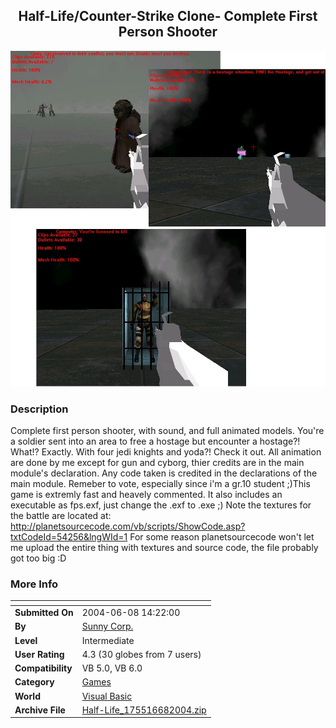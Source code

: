 ﻿<div align="center">

## Half\-Life/Counter\-Strike Clone\- Complete First Person Shooter

<img src="PIC2004681437426375.jpg">
</div>

### Description

Complete first person shooter, with sound, and full animated models. You're a soldier sent into an area to free a hostage but encounter a hostage?! What!? Exactly. With four jedi knights and yoda?! Check it out. All animation are done by me except for gun and cyborg, thier credits are in the main module's declaration. Any code taken is credited in the declarations of the main module. Remeber to vote, especially since i'm a gr.10 student ;)This game is extremly fast and heavely commented. It also includes an executable as fps.exf, just change the .exf to .exe ;) Note the textures for the battle are located at: http://planetsourcecode.com/vb/scripts/ShowCode.asp?txtCodeId=54256&lngWId=1 For some reason planetsourcecode won't let me upload the entire thing with textures and source code, the file probably got too big :D
 
### More Info
 


<span>             |<span>
---                |---
**Submitted On**   |2004-06-08 14:22:00
**By**             |[Sunny Corp\.](https://github.com/Planet-Source-Code/PSCIndex/blob/master/ByAuthor/sunny-corp.md)
**Level**          |Intermediate
**User Rating**    |4.3 (30 globes from 7 users)
**Compatibility**  |VB 5\.0, VB 6\.0
**Category**       |[Games](https://github.com/Planet-Source-Code/PSCIndex/blob/master/ByCategory/games__1-38.md)
**World**          |[Visual Basic](https://github.com/Planet-Source-Code/PSCIndex/blob/master/ByWorld/visual-basic.md)
**Archive File**   |[Half\-Life\_175516682004\.zip](https://github.com/Planet-Source-Code/sunny-corp-half-life-counter-strike-clone-complete-first-person-shooter__1-54257/archive/master.zip)








